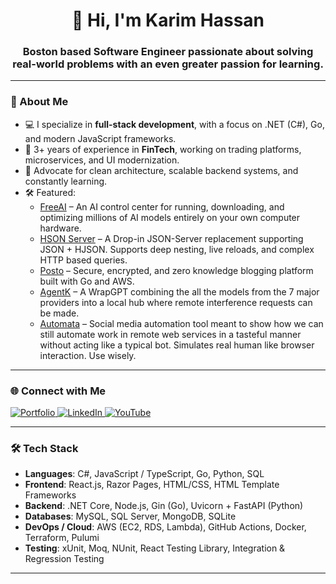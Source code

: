 <!-- GitHub Profile README for CodingwithKarim -->

<h1 align="center">
  👋 Hi, I'm Karim Hassan
</h1>
<h3 align="center">
 Boston based Software Engineer passionate about solving real-world problems with an even greater passion for learning.
</h3>

---

### 🚀 About Me

- 💻 I specialize in **full-stack development**, with a focus on .NET (C#), Go, and modern JavaScript frameworks.
- 🏦 3+ years of experience in **FinTech**, working on trading platforms, microservices, and UI modernization.
- 🧪 Advocate for clean architecture, scalable backend systems, and constantly learning.
- 🛠️ Featured:
  - [FreeAI](https://github.com/CodingwithKarim/freeai) – An AI control center for running, downloading, and optimizing millions of AI models entirely on your own computer hardware.
  - [HSON Server](https://github.com/CodingwithKarim/hson-server) – A Drop-in JSON-Server replacement supporting JSON + HJSON. Supports deep nesting, live reloads, and complex HTTP based queries.
  - [Posto](https://github.com/codingwithkarim/posto) – Secure, encrypted, and zero knowledge blogging platform built with Go and AWS.
  - [AgentK](https://github.com/CodingwithKarim/agentk) – A WrapGPT combining the all the models from the 7 major providers into a local hub where remote interference requests can be made. 
  - [Automata](https://github.com/CodingwithKarim/automata) – Social media automation tool meant to show how we can still automate work in remote web services in a tasteful manner without acting like a typical bot. Simulates real human like browser interaction. Use wisely.

---

### 🌐 Connect with Me
<p align="left">
   <a href="https://codingwithkarim.github.io/dev-portfolio/" target="_blank">
    <img src="https://img.shields.io/badge/Portfolio-karimhassan.dev-orange?logo=firefox" alt="Portfolio" />
  </a>
  <a href="https://www.linkedin.com/in/karimahassan/" target="_blank">
    <img src="https://img.shields.io/badge/LinkedIn-Karim_Hassan-blue?logo=linkedin" alt="LinkedIn" />
  </a>
   <a href="https://www.youtube.com/@CodingwithKarim" target="_blank">
    <img src="https://img.shields.io/badge/YouTube-@CodingwithKarim-FF0000?logo=youtube" alt="YouTube" />
  </a>
   
</p>

---

### 🛠️ Tech Stack

- **Languages**: C#, JavaScript / TypeScript, Go, Python, SQL
- **Frontend**: React.js, Razor Pages, HTML/CSS, HTML Template Frameworks
- **Backend**: .NET Core, Node.js, Gin (Go), Uvicorn + FastAPI (Python)
- **Databases**: MySQL, SQL Server, MongoDB, SQLite
- **DevOps / Cloud**: AWS (EC2, RDS, Lambda), GitHub Actions, Docker, Terraform, Pulumi
- **Testing**: xUnit, Moq, NUnit, React Testing Library, Integration & Regression Testing

---
